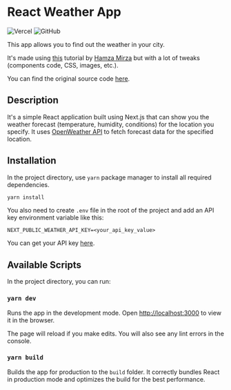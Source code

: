 # React Weather App

![Vercel](https://vercelbadge.vercel.app/api/RouSage/weather-app)
![GitHub](https://img.shields.io/github/license/RouSage/weather-app)

This app allows you to find out the weather in your city.

It's made using [this](https://youtu.be/204C9yNeOYI) tutorial by [Hamza Mirza](https://github.com/hamza-mirza) but with a lot of tweaks (components code, CSS, images, etc.).

You can find the original source code [here](https://github.com/hamza-mirza/react-weather-app).

## Description

It's a simple React application built using Next.js that can show you the weather forecast (temperature, humidity, conditions) for the location you specify. It uses [OpenWeather API](https://openweathermap.org/api) to fetch forecast data for the specified location.

## Installation

In the project directory, use `yarn` package manager to install all required dependencies.

```bash
yarn install
```

You also need to create `.env` file in the root of the project and add an API key environment variable like this:

```env
NEXT_PUBLIC_WEATHER_API_KEY=<your_api_key_value>
```

You can get your API key [here](https://openweathermap.org/api).

## Available Scripts

In the project directory, you can run:

### `yarn dev`

Runs the app in the development mode.
Open [http://localhost:3000](http://localhost:3000) to view it in the browser.

The page will reload if you make edits.
You will also see any lint errors in the console.

### `yarn build`

Builds the app for production to the `build` folder.
It correctly bundles React in production mode and optimizes the build for the best performance.
